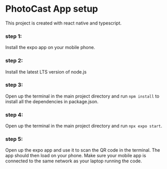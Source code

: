 # PhotoCast App setup

This project is created with react native and typescript.

### step 1:

Install the expo app on your mobile phone.

### step 2:

Install the latest LTS version of node.js

### step 3:

Open up the terminal in the main project directory and run `npm install` to install all the dependencies in package.json.

### step 4:

Open up the terminal in the main project directory and run `npx expo start`.

### step 5:

Open up the expo app and use it to scan the QR code in the terminal. The app should then load on your phone. Make sure your mobile app is connected to the same network as your laptop running the code.
